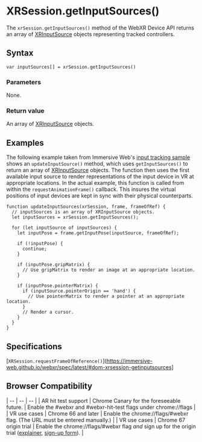 # XRSession.getInputSources()

The `xrSession.getInputSources()` method of the WebXR Device API returns an array of <a href="xrinputsource">XRInputSource</a> objects representing tracked controllers.

## Syntax

```
var inputSources[] = xrSession.getInputSources()
```

### Parameters

None.

### Return value

An array of <a href="xrinputsource">XRInputSource</a> objects.

## Examples

The following example taken from Immersive Web's [input tracking sample](https://github.com/immersive-web/webxr-samples/blob/master/input-tracking.html) shows an `updateInputSource()` method, which uses `getInputSources()` to return an array of <a href="xrinputsource">XRInputSource</a> objects. The function then uses the first available input source to render representations of the input device in VR at appropriate locations. In the actual example, this function is called from within the `requestAnimationFrame()` callback. This insures the virtual positions of input devices are kept in sync with their physical counterparts.

```
function updateInputSources(xrSession, frame, frameOfRef) {
  // inputSources is an array of XRInputSource objects.
  let inputSources = xrSession.getInputSources();

  for (let inputSource of inputSources) {
    let inputPose = frame.getInputPose(inputSource, frameOfRef);

    if (!inputPose) {
      continue;
    }

    if (inputPose.gripMatrix) {
      // Use gripMatrix to render an image at an appropriate location.
    }

    if (inputPose.pointerMatrix) {
      if (inputSource.pointerOrigin == 'hand') {
        // Use pointerMatrix to render a pointer at an appropriate location.
      }
      // Render a cursor.
    }
  }
}
```

## Specifications

[`XRSession.requestFrameOfReference()`](https://immersive-web.github.io/webxr/spec/latest/#dom-xrsession-getinputsources]

## Browser Compatibility

| -- | -- | -- |
| AR hit test support | Chrome Canary for the foreseeable future. | Enable the #webxr and #webxr-hit-test flags under chrome://flags |
| VR use cases | Chrome 66 and later | Enable the chrome://flags/#webxr flag. (The URL must be entered manually.) |
| VR use cases | Chrome 67 origin trial | Enable the chrome://flags/#webxr flag *and* sign up for the origin trial ([explainer](https://github.com/GoogleChrome/OriginTrials/blob/gh-pages/developer-guide.md), [sign-up form](http://bit.ly/OriginTrialSignup)). |
